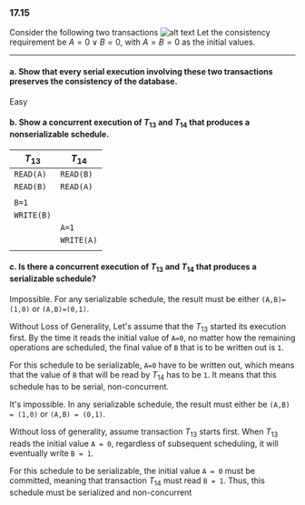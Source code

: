 ### 17.15

Consider the following two transactions
![alt text](image-2.png)
Let the consistency requirement be $A=0 \vee B=0$, with $A=B=0$ as the initial values.

----
#### a. Show that every serial execution involving these two transactions preserves the consistency of the database.

Easy


#### b. Show a concurrent execution of $T_{13}$ and $T_{14}$ that produces a nonserializable schedule.
| $T_{13}$       | $T_{14}$       |
|----------------|----------------|
| ```READ(A)```  | ```READ(B)```  |
| ```READ(B)```  | ```READ(A)```  |
|                |                |
| ```B=1```      |                |
| ```WRITE(B)``` |                |
|                | ```A=1```      |
|                | ```WRITE(A)``` |
|                |                |



#### c. Is there a concurrent execution of $T_{13}$ and $T_{14}$ that produces a serializable schedule?

Impossible. For any serializable schedule, the result must be either ```(A,B)=(1,0)``` or ```(A,B)=(0,1)```.

Without Loss of Generality, Let's assume that the $T_{13}$ started its execution first. By the time it reads the initial value of ```A=0```, no matter how the remaining operations are scheduled, the final value of ```B``` that is to be written out is ```1```. 

For this schedule to be serializable, ```A=0``` have to be written out, which means that the value of ```B``` that will be read by $T_{14}$ has to be ```1```. It means that this schedule has to be serial, non-concurrent.

It's impossible. In any serializable schedule, the result must either be ```(A,B) = (1,0)``` or ```(A,B) = (0,1)```.

Without loss of generality, assume transaction $T_{13}$ starts first. When $T_{13}$ reads the initial value ```A = 0```, regardless of subsequent scheduling, it will eventually write ```B = 1```.

For this schedule to be serializable, the initial value ```A = 0``` must be committed, meaning that  transaction $T_{14}$ must read ```B = 1```. Thus, this schedule must be serialized and non-concurrent